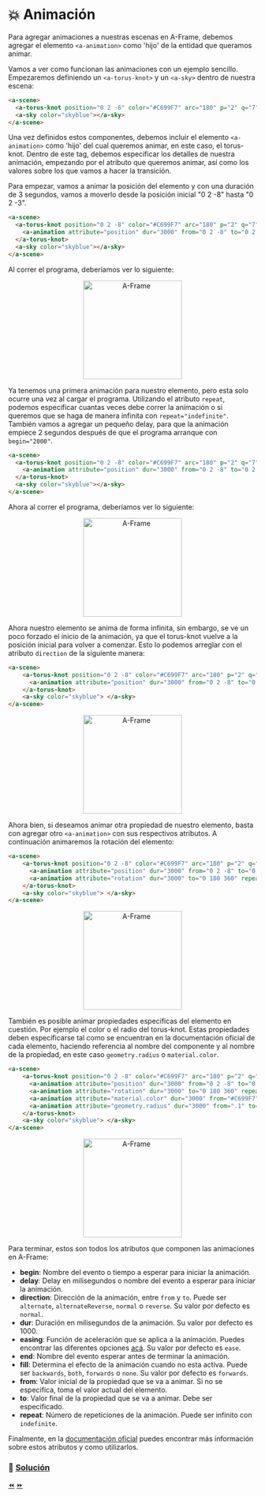 # :collision: Animación

Para agregar animaciones a nuestras escenas en A-Frame, debemos agregar el elemento `<a-animation>` como 'hijo' de la entidad que queramos animar.

Vamos a ver como funcionan las animaciones con un ejemplo sencillo. Empezaremos definiendo un `<a-torus-knot>` y un `<a-sky>` dentro de nuestra escena:

```html
<a-scene>
  <a-torus-knot position="0 2 -6" color="#C699F7" arc="180" p="2" q="7" radius="1" radius-tubular="0.1"></a-torus-knot>
  <a-sky color="skyblue"></a-sky>
</a-scene>
````

Una vez definidos estos componentes, debemos incluir el elemento `<a-animation>` como 'hijo' del cual queremos animar, en este caso, el torus-knot. Dentro de este tag, debemos especificar los detalles de nuestra animación, empezando por el atributo que queremos animar, así como los valores sobre los que vamos a hacer la transición.

Para empezar, vamos a animar la posición del elemento y con una duración de 3 segundos, vamos a moverlo desde la posición inicial "0 2 -8" hasta "0 2 -3".

```html
<a-scene>
  <a-torus-knot position="0 2 -8" color="#C699F7" arc="180" p="2" q="7" radius="1" radius-tubular="0.1">
    <a-animation attribute="position" dur="3000" from="0 2 -8" to="0 2 -3" > </a-animation>
  </a-torus-knot>
  <a-sky color="skyblue"></a-sky>
</a-scene>
````

Al correr el programa, deberíamos ver lo siguiente:

<p align="center">
 <img src="../docs/img/a1.gif" alt="A-Frame" width="200">
</p>

Ya tenemos una primera animación para nuestro elemento, pero esta solo ocurre una vez al cargar el programa. Utilizando el atributo `repeat`, podemos especificar cuantas veces debe correr la animación o si queremos que se haga de manera infinita con `repeat="indefinite"`. También vamos a agregar un pequeño delay, para que la animación empiece 2 segundos después de que el programa arranque con `begin="2000"`.

```html
<a-scene>
  <a-torus-knot position="0 2 -8" color="#C699F7" arc="180" p="2" q="7" radius="1" radius-tubular="0.1">
    <a-animation attribute="position" dur="3000" from="0 2 -8" to="0 2 -3" begin="2000" repeat="indefinite"> </a-animation>
  </a-torus-knot>
  <a-sky color="skyblue"></a-sky>
</a-scene>
````

Ahora al correr el programa, deberíamos ver lo siguiente:

<p align="center">
 <img src="../docs/img/a2.gif" alt="A-Frame" width="200">
</p>

Ahora nuestro elemento se anima de forma infinita, sin embargo, se ve un poco forzado el inicio de la animación, ya que el torus-knot vuelve a la posición inicial para volver a comenzar. Esto lo podemos arreglar con el atributo `direction` de la siguiente manera:

```html
<a-scene>
    <a-torus-knot position="0 2 -8" color="#C699F7" arc="180" p="2" q="7" radius="1" radius-tubular="0.1">
      <a-animation attribute="position" dur="3000" from="0 2 -8" to="0 2 -3" repeat="indefinite" direction="alternate" > </a-animation>
    </a-torus-knot>
    <a-sky color="skyblue"> </a-sky>
</a-scene>
````

<p align="center">
 <img src="../docs/img/a3.gif" alt="A-Frame" width="200">
</p>

Ahora bien, si deseamos animar otra propiedad de nuestro elemento, basta con agregar otro `<a-animation>` con sus respectivos atributos. A continuación animaremos la rotación del elemento:

```html
<a-scene>
    <a-torus-knot position="0 2 -8" color="#C699F7" arc="180" p="2" q="7" radius="1" radius-tubular="0.1">
      <a-animation attribute="position" dur="3000" from="0 2 -8" to="0 2 -3" repeat="indefinite" direction="alternate" > </a-animation>
      <a-animation attribute="rotation" dur="3000" to="0 180 360" repeat="indefinite" direction="alternate"> </a-animation>
    </a-torus-knot>
    <a-sky color="skyblue"> </a-sky>
</a-scene>
````

<p align="center">
 <img src="../docs/img/a4.gif" alt="A-Frame" width="200">
</p>

También es posible animar propiedades especificas del elemento en cuestión. Por ejemplo el color o el radio del torus-knot. Estas propiedades deben especificarse tal como se encuentran en la documentación oficial de cada elemento, haciendo referencia al nombre del componente y al nombre de la propiedad, en este caso `geometry.radius` o `material.color`.

```html
<a-scene>
    <a-torus-knot position="0 2 -8" color="#C699F7" arc="180" p="2" q="7" radius="1" radius-tubular="0.1">
      <a-animation attribute="position" dur="3000" from="0 2 -8" to="0 2 -3" repeat="indefinite" direction="alternate" > </a-animation>
      <a-animation attribute="rotation" dur="3000" to="0 180 360" repeat="indefinite" direction="alternate"> </a-animation>
      <a-animation attribute="material.color" dur="3000" from="#C699F7" to="#E34B30" repeat="indefinite" direction="alternate"> </a-animation>
      <a-animation attribute="geometry.radius" dur="3000" from=".1" to=".8" repeat="indefinite" direction="alternate"> </a-animation>
    </a-torus-knot>
    <a-sky color="skyblue"> </a-sky>
</a-scene>
````

<p align="center">
 <img src="../docs/img/a5.gif" alt="A-Frame" width="200">
</p>

Para terminar, estos son todos los atributos que componen las animaciones en A-Frame:

* **begin**: Nombre del evento o tiempo a esperar para iniciar la animación.
* **delay**: Delay en milisegundos o nombre del evento a esperar para iniciar la animación.
* **direction**: Dirección de la animación, entre `from` y `to`. Puede ser `alternate`, `alternateReverse`, `normal` o `reverse`. Su valor por defecto es `normal`.
* **dur**: Duración en milisegundos de la animación. Su valor por defecto es 1000.
* **easing**: Función de aceleración que se aplica a la animación. Puedes encontrar las diferentes opciones [acá](https://aframe.io/docs/0.7.0/core/animations.html#easing). Su valor por defecto es `ease`.
* **end**: Nombre del evento esperar antes de terminar la animación.
* **fill**: Determina el efecto de la animación cuando no esta activa. Puede ser `backwards`, `both`, `forwards` o `none`. Su valor por defecto es `forwards`.
* **from**: Valor inicial de la propiedad que se va a animar. Si no se especifica, toma el valor actual del elemento.
* **to**: Valor final de la propiedad que se va a animar. Debe ser especificado.
* **repeat**: Número de repeticiones de la animación. Puede ser infinito con `indefinite`.

Finalmente, en la [documentación oficial](https://aframe.io/docs/0.7.0/core/animations.html) puedes encontrar más información sobre estos atributos y como utilizarlos.


### 📝 [Solución](https://codepen.io/fabiojcortes/pen/XZdZWJ)

[⏪](https://github.com/fcor/aframe-workshop/blob/master/ex/4.md)  [⏩](https://github.com/fcor/aframe-workshop/blob/master/ex/6.md)
